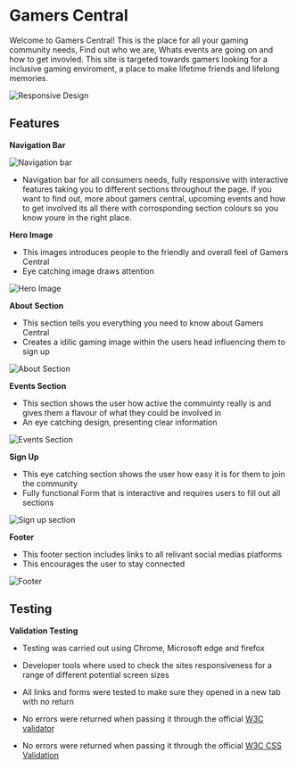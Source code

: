 # Gamers Central

Welcome to Gamers Central! This is the place for all your gaming community needs, Find out who we are, Whats events are going on and how to get invovled. This site is targeted towards gamers looking for a inclusive gaming enviroment, a place to make lifetime friends and lifelong memories.

![Responsive Design](../gaming-central/assets/css/images/gamers-responsive.png)

## Features

__Navigation Bar__

![Navigation bar](../gaming-central/assets/css/images/nav-bar.png)

- Navigation bar for all consumers needs, fully responsive with interactive features taking you to different sections throughout the page.
If you want to find out, more about gamers central, upcoming events and how to get involved its all there with corrosponding section colours so you know youre in the right place.

__Hero Image__

- This images introduces people to the friendly and overall feel of Gamers Central
- Eye catching image draws attention

![Hero Image](../gaming-central/assets/css/images/landing-image.jpg)

__About Section__

- This section tells you everything you need to know about Gamers Central
- Creates a idilic gaming image within the users head influencing them to sign up 

![About Section](../gaming-central/assets/css/images/about-section.png)

__Events Section__

- This section shows the user how active the commuinty really is and gives them a flavour of what they could be involved in
- An eye catching design, presenting clear information

![Events Section](../gaming-central/assets/css/images/events-section.jpg)

__Sign Up__

- This eye catching section shows the user how easy it is for them to join the community
- Fully functional Form that is interactive and requires users to fill out all sections

![Sign up section](../gaming-central/assets/css/images/Form-section.jpg)

__Footer__

- This footer section includes links to all relivant social medias platforms
- This encourages the user to stay connected

![Footer](../gaming-central/assets/css/images/footer.png)

## Testing

__Validation Testing__

- Testing was carried out using Chrome, Microsoft edge and firefox
- Developer tools where used to check the sites responsiveness for a range of different potential screen sizes
- All links and forms were tested to make sure they opened in a new tab with no return

- No errors were returned when passing it through the official [W3C validator](https://validator.w3.org/#validate_by_input)
- No errors were returned when passing it through the official [W3C CSS Validation](https://jigsaw.w3.org/css-validator/)
